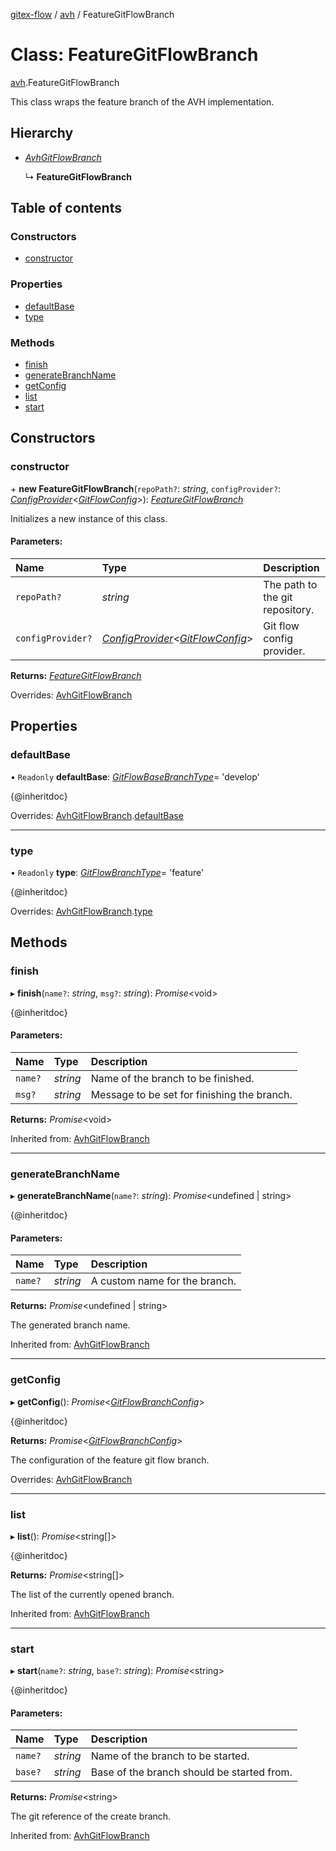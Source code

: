 [gitex-flow](../README.md) / [avh](../modules/avh.md) / FeatureGitFlowBranch

# Class: FeatureGitFlowBranch

[avh](../modules/avh.md).FeatureGitFlowBranch

This class wraps the feature branch of the AVH implementation.

## Hierarchy

* [*AvhGitFlowBranch*](avh.avhgitflowbranch.md)

  ↳ **FeatureGitFlowBranch**

## Table of contents

### Constructors

- [constructor](avh.featuregitflowbranch.md#constructor)

### Properties

- [defaultBase](avh.featuregitflowbranch.md#defaultbase)
- [type](avh.featuregitflowbranch.md#type)

### Methods

- [finish](avh.featuregitflowbranch.md#finish)
- [generateBranchName](avh.featuregitflowbranch.md#generatebranchname)
- [getConfig](avh.featuregitflowbranch.md#getconfig)
- [list](avh.featuregitflowbranch.md#list)
- [start](avh.featuregitflowbranch.md#start)

## Constructors

### constructor

\+ **new FeatureGitFlowBranch**(`repoPath?`: *string*, `configProvider?`: [*ConfigProvider*](../interfaces/api.configprovider.md)<[*GitFlowConfig*](../interfaces/configs.gitflowconfig.md)\>): [*FeatureGitFlowBranch*](avh.featuregitflowbranch.md)

Initializes a new instance of this class.

#### Parameters:

Name | Type | Description |
:------ | :------ | :------ |
`repoPath?` | *string* | The path to the git repository.   |
`configProvider?` | [*ConfigProvider*](../interfaces/api.configprovider.md)<[*GitFlowConfig*](../interfaces/configs.gitflowconfig.md)\> | Git flow config provider.    |

**Returns:** [*FeatureGitFlowBranch*](avh.featuregitflowbranch.md)

Overrides: [AvhGitFlowBranch](avh.avhgitflowbranch.md)

## Properties

### defaultBase

• `Readonly` **defaultBase**: [*GitFlowBaseBranchType*](../modules/api.md#gitflowbasebranchtype)= 'develop'

{@inheritdoc}

Overrides: [AvhGitFlowBranch](avh.avhgitflowbranch.md).[defaultBase](avh.avhgitflowbranch.md#defaultbase)

___

### type

• `Readonly` **type**: [*GitFlowBranchType*](../modules/api.md#gitflowbranchtype)= 'feature'

{@inheritdoc}

Overrides: [AvhGitFlowBranch](avh.avhgitflowbranch.md).[type](avh.avhgitflowbranch.md#type)

## Methods

### finish

▸ **finish**(`name?`: *string*, `msg?`: *string*): *Promise*<void\>

{@inheritdoc}

#### Parameters:

Name | Type | Description |
:------ | :------ | :------ |
`name?` | *string* | Name of the branch to be finished.   |
`msg?` | *string* | Message to be set for finishing the branch.    |

**Returns:** *Promise*<void\>

Inherited from: [AvhGitFlowBranch](avh.avhgitflowbranch.md)

___

### generateBranchName

▸ **generateBranchName**(`name?`: *string*): *Promise*<undefined \| string\>

{@inheritdoc}

#### Parameters:

Name | Type | Description |
:------ | :------ | :------ |
`name?` | *string* | A custom name for the branch.    |

**Returns:** *Promise*<undefined \| string\>

The generated branch name.

Inherited from: [AvhGitFlowBranch](avh.avhgitflowbranch.md)

___

### getConfig

▸ **getConfig**(): *Promise*<[*GitFlowBranchConfig*](../interfaces/api.gitflowbranchconfig.md)\>

{@inheritdoc}

**Returns:** *Promise*<[*GitFlowBranchConfig*](../interfaces/api.gitflowbranchconfig.md)\>

The configuration of the feature git flow branch.

Overrides: [AvhGitFlowBranch](avh.avhgitflowbranch.md)

___

### list

▸ **list**(): *Promise*<string[]\>

{@inheritdoc}

**Returns:** *Promise*<string[]\>

The list of the currently opened branch.

Inherited from: [AvhGitFlowBranch](avh.avhgitflowbranch.md)

___

### start

▸ **start**(`name?`: *string*, `base?`: *string*): *Promise*<string\>

{@inheritdoc}

#### Parameters:

Name | Type | Description |
:------ | :------ | :------ |
`name?` | *string* | Name of the branch to be started.   |
`base?` | *string* | Base of the branch should be started from.   |

**Returns:** *Promise*<string\>

The git reference of the create branch.

Inherited from: [AvhGitFlowBranch](avh.avhgitflowbranch.md)
